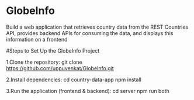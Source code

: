 # GlobeInfo
Build a web application that retrieves country data from the REST Countries API, provides backend APIs for consuming the data, and displays this information on a frontend

#Steps to Set Up the GlobeInfo Project

1.Clone the repository:
git clone https://github.com/uppuvenkat/GlobeInfo.git

2.Install dependencies:
cd country-data-app
npm install

3.Run the application (frontend & backend): 
cd server
npm run both